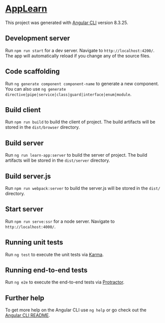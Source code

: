 # <a href="https://uladzimir-yeudakimovich.github.io/learn-app/">AppLearn</a>

This project was generated with [Angular CLI](https://github.com/angular/angular-cli) version 8.3.25.

## Development server
Run `npm run start` for a dev server. Navigate to `http://localhost:4200/`. The app will automatically reload if you change any of the source files.

## Code scaffolding
Run `ng generate component component-name` to generate a new component. You can also use `ng generate directive|pipe|service|class|guard|interface|enum|module`.

## Build client
Run `npm run build` to build the client of project. The build artifacts will be stored in the `dist/browser` directory.

## Build server
Run `ng run learn-app:server` to build the server of project. The build artifacts will be stored in the `dist/server` directory.

## Build server.js
Run `npm run webpack:server` to build the server.js will be stored in the `dist/` directory.

## Start server
Run `npm run serve:ssr` for a node server. Navigate to `http://localhost:4000/`.

## Running unit tests
Run `ng test` to execute the unit tests via [Karma](https://karma-runner.github.io).

## Running end-to-end tests
Run `ng e2e` to execute the end-to-end tests via [Protractor](http://www.protractortest.org/).

## Further help
To get more help on the Angular CLI use `ng help` or go check out the [Angular CLI README](https://github.com/angular/angular-cli/blob/master/README.md).
